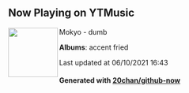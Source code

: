 ## Now Playing on YTMusic

[<img align="left" width="100" src="https://lh3.googleusercontent.com/71Ur0P4AJrEXAT7z1s-EP9fXMbIUfh5m9AUqkykCh4ZBvkTKzIoxH0BKlshkpSWrh6rqhvGKe809zBYQpQ">](https://music.youtube.com/watch?v=Ts243S01ruU)

Mokyo - dumb

**Albums**: accent fried

Last updated at 06/10/2021 16:43

#### Generated with [20chan/github-now](https://github.com/20chan/github-now)
